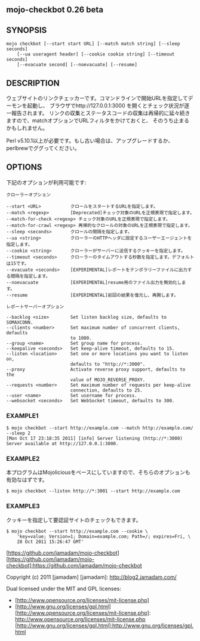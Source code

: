 mojo-checkbot 0.26 beta
---------------

## SYNOPSIS
    
    mojo checkbot [--start start URL] [--match match string] [--sleep seconds]
        [--ua useragent header] [--cookie cookie string] [--timeout seconds]
        [--evacuate second] [--noevacuate] [--resume]

## DESCRIPTION

ウェブサイトのリンクチェッカーです。コマンドラインで開始URLを指定してデーモンを起動し、
ブラウザでhttp://127.0.0.1:3000 を開くとチェック状況が逐一報告されます。
リンクの収集とステータスコードの収集は再帰的に延々続きますので、matchオプションでURLフィルタをかけておくと、
そのうち止まるかもしれません。

Perl v5.10.1以上が必要です。もし古い場合は、アップグレードするか、perlbrewでググってください。

## OPTIONS

下記のオプションが利用可能です:

    クローラーオプション
    
    --start <URL>           クロールをスタートするURLを指定します。
    --match <regexp>        [Deprecated]チェック対象のURLを正規表現で指定します。
    --match-for-check <regexp> チェック対象のURLを正規表現で指定します。
    --match-for-crawl <regexp> 再帰的なクロールの対象のURLを正規表現で指定します。
    --sleep <seconds>       クロールの間隔を指定します。
    --ua <string>           クローラーのHTTPヘッダに設定するユーザーエージェントを指定します。
    --cookie <string>       クローラーがサーバーに送信するクッキーを指定します。
    --timeout <seconds>     クローラーのタイムアウトする秒数を指定します。デフォルトは15です。
    --evacuate <seconds>    [EXPERIMENTAL]レポートをテンポラリーファイルに出力する間隔を指定します。
    --noevacuate            [EXPERIMENTAL]resume用のファイル出力を無効化します。
    --resume                [EXPERIMENTAL]前回の結果を復元し、再開します。
    
    レポートサーバーオプション
    
    --backlog <size>        Set listen backlog size, defaults to SOMAXCONN.
    --clients <number>      Set maximum number of concurrent clients, defaults
                            to 1000.
    --group <name>          Set group name for process.
    --keepalive <seconds>   Set keep-alive timeout, defaults to 15.
    --listen <location>     Set one or more locations you want to listen on,
                            defaults to "http://*:3000".
    --proxy                 Activate reverse proxy support, defaults to the
                            value of MOJO_REVERSE_PROXY.
    --requests <number>     Set maximum number of requests per keep-alive
                            connection, defaults to 25.
    --user <name>           Set username for process.
    --websocket <seconds>   Set WebSocket timeout, defaults to 300.

### EXAMPLE1

    $ mojo checkbot --start http://example.com --match http://example.com/ --sleep 2
    [Mon Oct 17 23:18:35 2011] [info] Server listening (http://*:3000)
    Server available at http://127.0.0.1:3000.

### EXAMPLE2

本プログラムはMojoliciousをベースにしていますので、そちらのオプションも有効なはずです。

    $ mojo checkbot --listen http://*:3001 --start http://example.com

### EXAMPLE3

クッキーを指定して要認証サイトのチェックもできます。

    $ mojo checkbot --start http://example.com --cookie \
        'key=value; Version=1; Domain=example.com; Path=/; expires=Fri, \
        28 Oct 2011 15:26:47 GMT'

[https://github.com/jamadam/mojo-checkbot]
[https://github.com/jamadam/mojo-checkbot]:https://github.com/jamadam/mojo-checkbot

Copyright (c) 2011 [jamadam]
[jamadam]: http://blog2.jamadam.com/

Dual licensed under the MIT and GPL licenses:

- [http://www.opensource.org/licenses/mit-license.php]
- [http://www.gnu.org/licenses/gpl.html]
[http://www.opensource.org/licenses/mit-license.php]: http://www.opensource.org/licenses/mit-license.php
[http://www.gnu.org/licenses/gpl.html]:http://www.gnu.org/licenses/gpl.html
